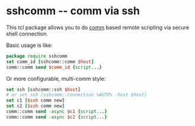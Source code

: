 sshcomm -- comm via ssh
====================

This tcl package allows you to do
[comm](http://tcllib.sourceforge.net/doc/comm.html)
based remote scripting via secure shell connection.

Basic usage is like:

```tcl
package require sshcomm
set comm_id [sshcomm::comm $host]
comm::comm send $comm_id {script...}
```

Or more configurable, multi-comm style:

```tcl
set ssh [sshcomm::ssh $host]
# or set ssh [sshcomm::connection %AUTO% -host $host]
set c1 [$ssh comm new]
set c2 [$ssh comm new]
comm::comm send -async $c1 {script...}
comm::comm send -async $c2 {script...}
```
